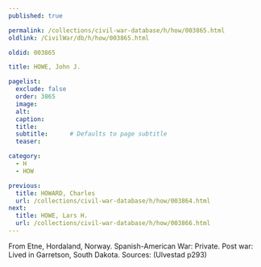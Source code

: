 ```yaml
---
published: true

permalink: /collections/civil-war-database/h/how/003865.html
oldlink: /CivilWar/db/h/how/003865.html

oldid: 003865

title: HOWE, John J.

pagelist:
  exclude: false
  order: 3865
  image: 
  alt:
  caption:
  title:
  subtitle:      # Defaults to page subtitle
  teaser:

category: 
  - H 
  - HOW

previous:
  title: HOWARD, Charles
  url: /collections/civil-war-database/h/how/003864.html  
next:
  title: HOWE, Lars H.
  url: /collections/civil-war-database/h/how/003866.html   
---
```

From Etne, Hordaland, Norway. Spanish-American War: Private. Post war: Lived in Garretson, South Dakota. Sources: (Ulvestad p293)